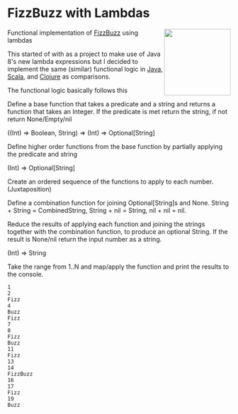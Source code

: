 # FizzBuzz with Lambdas

<img align="right" width="150"
src="http://raw.github.com/scotthaleen/fizzbuzz-with-lambdas/master/lambda.png" />

Functional implementation of
[FizzBuzz](http://en.wikipedia.org/wiki/Fizz_buzz) using lambdas

This started of with as a project to make use of Java 8's new lambda
expressions but I decided to implement the same (similar) functional
logic in
[Java](https://github.com/scotthaleen/fizzbuzz-with-lambdas/tree/master/java8),
[Scala](https://github.com/scotthaleen/fizzbuzz-with-lambdas/tree/master/scala),
and 
[Clojure](https://github.com/scotthaleen/fizzbuzz-with-lambdas/tree/master/clojure)
as comparisons.


The functional logic basically follows this

Define a base function that takes a predicate and a string
and returns a function that takes an Integer.  If the predicate is
met return the string, if not return None/Empty/nil

((Int) ⇒ Boolean, String) ⇒ (Int) ⇒ Optional[String]

Define higher order functions from the base function by partially
applying the predicate and string

(Int) ⇒ Optional[String]

Create an ordered sequence of the functions to apply to each number.
(Juxtaposition)

Define a combination function for joining Optional[String]s and
None. String + String = CombinedString, String + nil = String, nil +
nil = nil. 

Reduce the results of applying each function and joining the strings
together with the combination function, to produce an optional
String. If the result is None/nil return the input number as a
string. 

(Int) ⇒ String

Take the range from 1..N and map/apply the function and print the
results to the console. 


```
1
2
Fizz
4
Buzz
Fizz
7
8
Fizz
Buzz
11
Fizz
13
14
FizzBuzz
16
17
Fizz
19
Buzz
```

